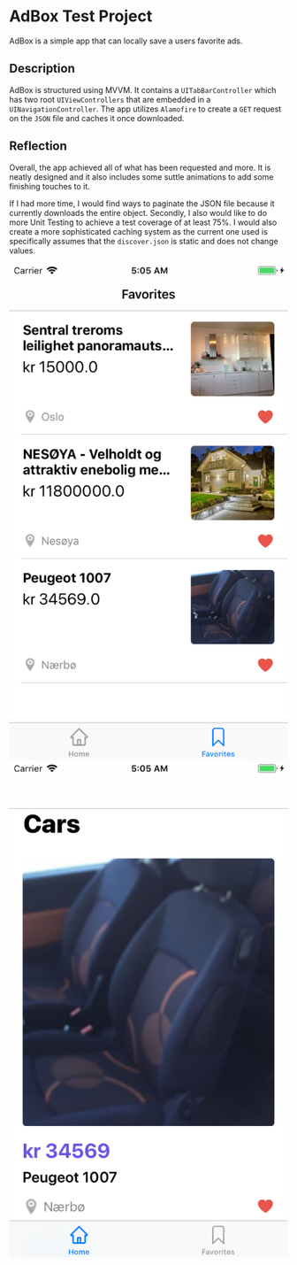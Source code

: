 # AdBox Test Project
AdBox is a simple app that can locally save a users favorite ads.

## Description
AdBox is structured using MVVM. It contains a ```UITabBarController``` which has two root ```UIViewControllers``` that are embedded in a ```UINavigationController```. The app utilizes ```Alamofire``` to create a ```GET``` request on the ```JSON``` file and caches it once downloaded.

## Reflection
Overall, the app achieved all of what has been requested and more. It is neatly designed and it also includes some suttle animations to add some finishing touches to it. 

If I had more time, I would find ways to paginate the JSON file because it currently downloads the entire object. Secondly, I also would like to do more Unit Testing to achieve a test coverage of at least 75%. I would also create a more sophisticated caching system as the current one used is specifically assumes that the ```discover.json``` is static and does not change values.


![alt text](https://github.com/trevinwisaksana/AdBox-Test-Project/blob/master/Screenshots/Favorites.png "Logo Title Text 1")
![alt text](https://github.com/trevinwisaksana/AdBox-Test-Project/blob/master/Screenshots/Home.png "Logo Title Text 1")
